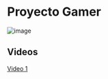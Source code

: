 # Proyecto Gamer
![image](https://github.com/Unity-Utng/proyecto_gamer/assets/8560750/c4996cd7-a6cf-41a0-a691-92668fb7a723)

## Videos  
[Video 1](https://drive.google.com/file/d/1ZR4xilGhr6-qPjz3Z6bsOVFtB-l6ICfG/view?usp=sharing)

